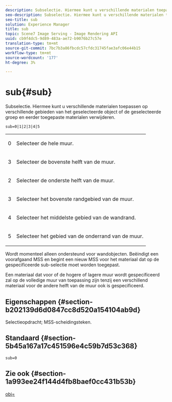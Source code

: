 ```yaml
---
description: Subselectie. Hiermee kunt u verschillende materialen toepassen op verschillende gebieden van het geselecteerde object of de geselecteerde groep en eerder toegepaste materialen verwijderen.
seo-description: Subselectie. Hiermee kunt u verschillende materialen toepassen op verschillende gebieden van het geselecteerde object of de geselecteerde groep en eerder toegepaste materialen verwijderen.
seo-title: sub
solution: Experience Manager
title: sub
topic: Scene7 Image Serving - Image Rendering API
uuid: cb9f4dc5-9d89-483a-ae72-b9076b27c57e
translation-type: tm+mt
source-git-commit: 7bc7b3a86fbcdc57cfdc31745fae3afc06e44b15
workflow-type: tm+mt
source-wordcount: '177'
ht-degree: 3%

---
```



# sub{#sub}

Subselectie. Hiermee kunt u verschillende materialen toepassen op verschillende gebieden van het geselecteerde object of de geselecteerde groep en eerder toegepaste materialen verwijderen.

`sub=0|1|2|3|4|5`

<table id="simpletable_F6BF91BD2C4B47BF8A28032E392D37F0"> 
 <tr class="strow"> 
  <td class="stentry"> <p>0 </p> </td> 
  <td class="stentry"> <p>Selecteer de hele muur. </p> </td> 
 </tr> 
 <tr class="strow"> 
  <td class="stentry"> <p>3 </p> </td> 
  <td class="stentry"> <p>Selecteer de bovenste helft van de muur. </p> </td> 
 </tr> 
 <tr class="strow"> 
  <td class="stentry"> <p>2 </p> </td> 
  <td class="stentry"> <p>Selecteer de onderste helft van de muur. </p> </td> 
 </tr> 
 <tr class="strow"> 
  <td class="stentry"> <p>3 </p> </td> 
  <td class="stentry"> <p>Selecteer het bovenste randgebied van de muur. </p> </td> 
 </tr> 
 <tr class="strow"> 
  <td class="stentry"> <p>4 </p> </td> 
  <td class="stentry"> <p>Selecteer het middelste gebied van de wandrand. </p> </td> 
 </tr> 
 <tr class="strow"> 
  <td class="stentry"> <p>5 </p> </td> 
  <td class="stentry"> <p>Selecteer het gebied van de onderrand van de muur. </p> </td> 
 </tr> 
</table>

Wordt momenteel alleen ondersteund voor wandobjecten. Beëindigt een voorafgaand MSS en begint een nieuw MSS voor het materiaal dat op de gespecificeerde sub-selectie moet worden toegepast.

Een materiaal dat voor of de hogere of lagere muur wordt gespecificeerd zal op de volledige muur van toepassing zijn tenzij een verschillend materiaal voor de andere helft van de muur ook is gespecificeerd.

## Eigenschappen {#section-b202139d6d0847cc8d520a154104ab9d}

Selectieopdracht; MSS-scheidingsteken.

## Standaard {#section-5b45a167a17c451596e4c59b7d53c368}

`sub=0`

## Zie ook {#section-1a993ee24f144d4fb8baef0cc431b53b}

[obj=](../../../../../ir-api/http-protocol/image-rendering-api-ref/c-ir-http-protocol-ref/c-ir-http-protocol-command-reference/r-ir-obj.md#reference-31e7dac7931b4e0eb3c7589f120a1e6a)
